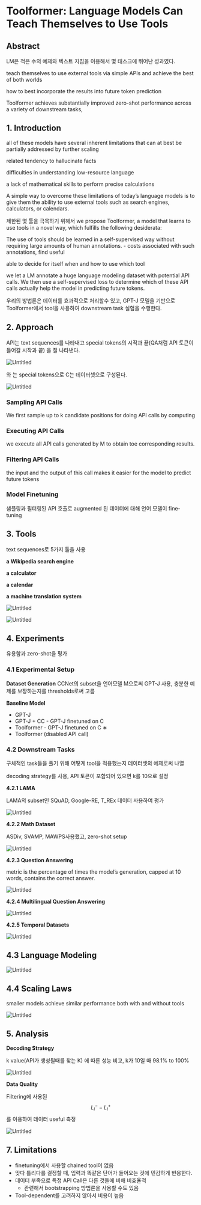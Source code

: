 # Toolformer: Language Models Can Teach Themselves to Use Tools

## Abstract

LM은 적은 수의 예제와 텍스트 지침을 이용해서 몇 태스크에 뛰어난 성과였다. 

<!-- truncate -->

teach themselves to use external tools via simple APIs and achieve the best of both worlds

how to best incorporate the results into future token prediction

Toolformer achieves substantially improved zero-shot performance across a variety of downstream tasks,

## 1. Introduction

all of these models have several inherent limitations that can at best be partially addressed by further scaling

related tendency to hallucinate facts

difficulties in understanding low-resource language

a lack of mathematical skills to perform precise calculations

A simple way to overcome these limitations of today’s language models is to give them the ability to use external tools such as search engines, calculators, or calendars.

제한된 몇 툴을 극목하기 위해서 we propose Toolformer, a model that learns to use tools in a novel way, which fulfills the following desiderata:

The use of tools should be learned in a self-supervised way without requiring large amounts of human annotations. - costs associated with such annotations, find useful

able to decide for itself when and how to use which tool

we let a LM annotate a huge language modeling dataset with potential API calls. We then use a self-supervised loss to determine which of these API calls actually help the model in predicting future tokens. 

우리의 방법론은 데이터를 효과적으로 처리할수 있고, GPT-J 모델을 기반으로 Toolformer에서 tool을 사용하여 downstream task 실험을 수행한다.

## 2. Approach

API는 text sequences를 나타내고 special tokens의 시작과 끝(QA처럼 API 토큰이 들어갈 시작과 끝) 을 잘 나타낸다.

![Untitled](./Untitled.png)

<API>와 </API>는 special tokens으로 C는 데이터셋으로 구성된다.

![Untitled](./Untitled%201.png)

### Sampling API Calls

We first sample up to k candidate positions for doing API calls by computing

### Executing API Calls

we execute all API calls generated by M to obtain toe corresponding results.

### Filtering API Calls

the input and the output of this call makes it easier for the model to predict future tokens

### Model Finetuning

샘플링과 필터링된 API 호출로 augmented 된 데이터에 대해 언어 모델이 fine-tuning

## 3. Tools

text sequences로 5가지 툴을 사용

**a Wikipedia search engine**

 **a calculator** 

**a calendar**

 **a machine translation system**

![Untitled](./Untitled%202.png)

![Untitled](./Untitled%203.png)

## 4. Experiments

유용함과 zero-shot을 평가

### 4.1 Experimental Setup

**Dataset Generation** CCNet의 subset을 언어모델 M으로써 GPT-J 사용, 충분한 예제를 보장하는지를 thresholds로써 고름

**Baseline Model**

- GPT-J
- GPT-J + CC - GPT-J finetuned on C
- Toolformer -  GPT-J finetuned on C ∗
- Toolformer (disabled API call)

### 4.2 Downstream Tasks

구체적인 task들을 풀기 위해 어떻게 tool을 적용했는지 데이터셋의 예제로써 나열

decoding strategy를  사용, API 토큰이 포함되어 있으면 k를 10으로 설정

**4.2.1  LAMA**

LAMA의 subset인 SQuAD, Google-RE, T_REx 데이터 사용하여 평가

![Untitled](./Untitled%204.png)

**4.2.2 Math Dataset**

ASDiv, SVAMP, MAWPS사용했고, zero-shot setup

![Untitled](./Untitled%205.png)

**4.2.3 Question Answering**

metric is the percentage of times the model’s generation, capped at 10 words, contains the correct answer.

![Untitled](./Untitled%206.png)

**4.2.4 Multilingual Question Answering**

![Untitled](./Untitled%207.png)

**4.2.5 Temporal Datasets**

![Untitled](./Untitled%208.png)

## 4.3 Language Modeling

![Untitled](./Untitled%209.png)

## 4.4 Scaling Laws

smaller models achieve similar performance both with and without tools

![Untitled](./Untitled%2010.png)

## 5. Analysis

**Decoding Strategy** 

k value(API가 생성될때를 찾는 K) 에 따른 성능 비교, k가 10일 때 98.1% to 100%

![Untitled](./Untitled%2011.png)

**Data Quality**

Filtering에 사용된 $$L_i^- - L_i^+$$를 이용하여 데이터 useful 측정

![Untitled](./Untitled%2012.png)

## 7. Limitations

- finetuning에서 사용할 chained tool이 없음
- 맞다 틀리다를 결정할 때, 입력과 똑같은 단어가 들어오는 것에 민감하게 반응한다.
- 데이터 부족으로  특정 API Call은 다른 것들에 비해  비효율적
    - 관련해서 bootstrapping 방법론을 사용할 수도 있음
- Tool-dependent를 고려하지 않아서 비용이 높음



```python

```
